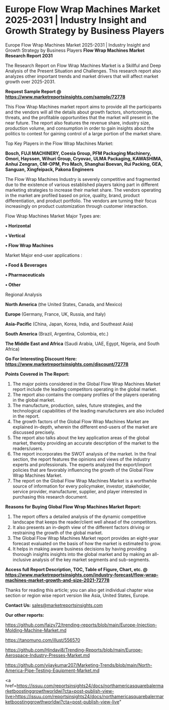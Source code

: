 # Europe Flow Wrap Machines Market 2025-2031 | Industry Insight and Growth Strategy by Business Players
Europe Flow Wrap Machines Market 2025-2031 | Industry Insight and Growth Strategy by Business Players
<strong>Flow Wrap Machines Market Research Report 2031</strong>

The Research Report on Flow Wrap Machines Market is a Skillful and Deep Analysis of the Present Situation and Challenges. This research report also analyzes other important trends and market drivers that will affect market growth over 2025-2031.

<strong>Request Sample Report @ <a href=https://www.marketreportsinsights.com/sample/72778>https://www.marketreportsinsights.com/sample/72778</a></strong>

This Flow Wrap Machines market report aims to provide all the participants and the vendors will all the details about growth factors, shortcomings, threats, and the profitable opportunities that the market will present in the near future. The report also features the revenue share, industry size, production volume, and consumption in order to gain insights about the politics to contest for gaining control of a large portion of the market share.

Top Key Players in the Flow Wrap Machines Market:

<strong>Bosch, FUJI MACHINERY, Coesia Group, PFM Packaging Machinery, Omori, Hayssen, Wihuri Group, Cryovac, ULMA Packaging, KAWASHIMA, Anhui Zengran, CM-OPM, Pro Mach, Shanghai Boevan, Rui Packing, GEA, Sanguan, Xingfeipack, Pakona Engineers</strong>

The Flow Wrap Machines Industry is severely competitive and fragmented due to the existence of various established players taking part in different marketing strategies to increase their market share. The vendors operating in the market are profiled based on price, quality, brand, product differentiation, and product portfolio. The vendors are turning their focus increasingly on product customization through customer interaction.

Flow Wrap Machines Market Major Types are:

<strong>• Horizontal

• Vertical

• Flow Wrap Machines</strong>

Market Major end-user applications :

<strong>• Food & Beverages

• Pharmaceuticals

• Other</strong>

Regional Analysis

</u><strong><b>North America</b></strong> (the United States, Canada, and Mexico)

<strong><b>Europe </b></strong>(Germany, France, UK, Russia, and Italy)

<strong><b>Asia-Pacific</b></strong> (China, Japan, Korea, India, and Southeast Asia)

<strong><b>South America</b></strong> (Brazil, Argentina, Colombia, etc.)

<strong><b>The Middle East and Africa</b></strong> (Saudi Arabia, UAE, Egypt, Nigeria, and South Africa)

<strong>Go For Interesting Discount Here: <a href=https://www.marketreportsinsights.com/discount/72778>https://www.marketreportsinsights.com/discount/72778</a></strong>

<strong>Points Covered in The Report:</strong>
<ol>
  <li>The major points considered in the Global Flow Wrap Machines Market report include the leading competitors operating in the global market.</li>
  <li>The report also contains the company profiles of the players operating in the global market.</li>
  <li>The manufacture, production, sales, future strategies, and the technological capabilities of the leading manufacturers are also included in the report.</li>
  <li>The growth factors of the Global Flow Wrap Machines Market are explained in-depth, wherein the different end-users of the market are discussed precisely.</li>
  <li>The report also talks about the key application areas of the global market, thereby providing an accurate description of the market to the readers/users.</li>
  <li>The report incorporates the SWOT analysis of the market. In the final section, the report features the opinions and views of the industry experts and professionals. The experts analyzed the export/import policies that are favorably influencing the growth of the Global Flow Wrap Machines Market.</li>
  <li>The report on the Global Flow Wrap Machines Market is a worthwhile source of information for every policymaker, investor, stakeholder, service provider, manufacturer, supplier, and player interested in purchasing this research document.</li>
</ol>
<strong>Reasons for Buying Global Flow Wrap Machines Market Report:</strong>

<ol>
  <li>The report offers a detailed analysis of the dynamic competitive landscape that keeps the reader/client well ahead of the competitors.</li>
  <li>It also presents an in-depth view of the different factors driving or restraining the growth of the global market.</li>
  <li>The Global Flow Wrap Machines Market report provides an eight-year forecast evaluated on the basis of how the market is estimated to grow.</li>
  <li>It helps in making aware business decisions by having providing thorough insights insights into the global market and by making an all-inclusive analysis of the key market segments and sub-segments.</li>
</ol>
<strong>Access full Report Description, TOC, Table of Figure, Chart, etc. @ <a href=https://www.marketreportsinsights.com/industry-forecast/flow-wrap-machines-market-growth-and-size-2021-72778>https://www.marketreportsinsights.com/industry-forecast/flow-wrap-machines-market-growth-and-size-2021-72778</a></strong>


Thanks for reading this article; you can also get individual chapter wise section or region wise report version like Asia, United States, Europe.

<strong>Contact Us:</strong>
sales@marketreportsinsights.com

<strong>Our other reports:</strong>

<a href=https://github.com/faizy72/trending-reports/blob/main/Europe-Injection-Molding-Machine-Market.md>https://github.com/faizy72/trending-reports/blob/main/Europe-Injection-Molding-Machine-Market.md</a>

<a href=https://tanomuno.com/illust/556570>https://tanomuno.com/illust/556570</a>

<a href=https://github.com/Hindavi8/Trending-Reports/blob/main/Europe-Aerospace-Industry-Presses-Market.md>https://github.com/Hindavi8/Trending-Reports/blob/main/Europe-Aerospace-Industry-Presses-Market.md</a>

<a href=https://github.com/vijaykumar207/Marketing-Trends/blob/main/North-America-Pipe-Testing-Equipment-Market.md>https://github.com/vijaykumar207/Marketing-Trends/blob/main/North-America-Pipe-Testing-Equipment-Market.md</a>

<a href=https://issuu.com/reportsinsights24/docs/northamericasquarebalermarketboostinggrowthworldwi?cta=post-publish-view-live>https://issuu.com/reportsinsights24/docs/northamericasquarebalermarketboostinggrowthworldwi?cta=post-publish-view-live</a>"
